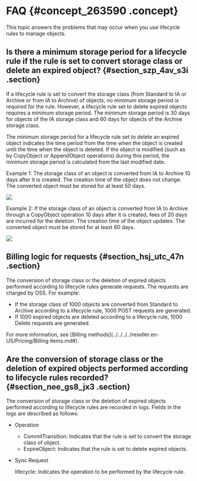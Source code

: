 # FAQ {#concept_263590 .concept}

This topic answers the problems that may occur when you use lifecycle rules to manage objects.

## Is there a minimum storage period for a lifecycle rule if the rule is set to convert storage class or delete an expired object? {#section_szp_4av_s3i .section}

If a lifecycle rule is set to convert the storage class \(from Standard to IA or Archive or from IA to Archive\) of objects, no minimum storage period is required for the rule. However, a lifecycle rule set to delete expired objects requires a minimum storage period. The minimum storage period is 30 days for objects of the IA storage class and 60 days for objects of the Archive storage class.

The minimum storage period for a lifecycle rule set to delete an expired object indicates the time period from the time when the object is created until the time when the object is deleted. If the object is modified \(such as by CopyObject or AppendObject operations\) during this period, the minimum storage period is calculated from the last modified date.

Example 1: The storage class of an object is converted from IA to Archive 10 days after it is created. The creation time of the object does not change. The converted object must be stored for at least 50 days.

![](http://static-aliyun-doc.oss-cn-hangzhou.aliyuncs.com/assets/img/4377/156819260934477_en-US.png)

Example 2: If the storage class of an object is converted from IA to Archive through a CopyObject operation 10 days after it is created, fees of 20 days are incurred for the deletion. The creation time of the object updates. The converted object must be stored for at least 60 days.

![](http://static-aliyun-doc.oss-cn-hangzhou.aliyuncs.com/assets/img/4377/156819260934481_en-US.png)

## Billing logic for requests {#section_hsj_utc_47n .section}

The conversion of storage class or the deletion of expired objects performed according to lifecycle rules generate requests. The requests are charged by OSS. For example:

-   If the storage class of 1000 objects are converted from Standard to Archive according to a lifecycle rule, 1000 POST requests are generated.
-   If 1000 expired objects are deleted according to a lifecycle rule, 1000 Delete requests are generated.

For more information, see [Billing methods](../../../../reseller.en-US/Pricing/Billing items.md#).

## Are the conversion of storage class or the deletion of expired objects performed according to lifecycle rules recorded? {#section_nee_gs8_jx3 .section}

The conversion of storage class or the deletion of expired objects performed according to lifecycle rules are recorded in logs. Fields in the logs are described as follows:

-   Operation
    -   CommitTransition: Indicates that the rule is set to convert the storage class of object.
    -   ExpireObject: Indicates that the rule is set to delete expired objects.
-   Sync Request

    lifecycle: Indicates the operation to be performed by the lifecycle rule.


